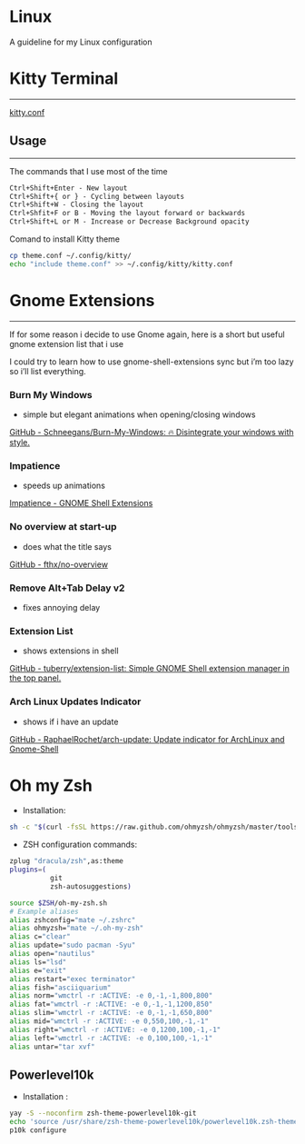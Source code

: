 # Linux

A guideline for my Linux configuration

# Kitty Terminal

---

[kitty.conf](Linux%2045edd/kitty.conf)

## Usage

---

The commands that I use most of the time

```markdown
Ctrl+Shift+Enter - New layout
Ctrl+Shift+{ or } - Cycling between layouts
Ctrl+Shift+W - Closing the layout
Ctrl+Shfit+F or B - Moving the layout forward or backwards
Ctrl+Shift+L or M - Increase or Decrease Background opacity
```

Comand to install Kitty theme

```bash
cp theme.conf ~/.config/kitty/
echo "include theme.conf" >> ~/.config/kitty/kitty.conf
```

# Gnome Extensions

---

If for some reason i decide to use Gnome again, here is a short but useful gnome extension list that i use

I could try to learn how to use gnome-shell-extensions sync but i’m too lazy so i’ll list everything.

### Burn My Windows

- simple but elegant animations when opening/closing windows

[GitHub - Schneegans/Burn-My-Windows: 🔥 Disintegrate your windows with style.](https://github.com/Schneegans/Burn-My-Windows)

### Impatience

- speeds up animations

[Impatience - GNOME Shell Extensions](https://extensions.gnome.org/extension/277/impatience/)

### No overview at start-up

- does what the title says

[GitHub - fthx/no-overview](https://github.com/fthx/no-overview)

### Remove Alt+Tab Delay v2

- fixes annoying delay

[](https://github.com/BjoernDaase/remove-alt-tab-delay)

### Extension List

- shows extensions in shell

[GitHub - tuberry/extension-list: Simple GNOME Shell extension manager in the top panel.](https://github.com/tuberry/extension-list)

### Arch Linux Updates Indicator

- shows if i have an update

[GitHub - RaphaelRochet/arch-update: Update indicator for ArchLinux and Gnome-Shell](https://github.com/RaphaelRochet/arch-update)

# Oh my Zsh

- Installation:

```bash
sh -c "$(curl -fsSL https://raw.github.com/ohmyzsh/ohmyzsh/master/tools/install.sh)"
```

- ZSH configuration commands:

```bash
zplug "dracula/zsh",as:theme
plugins=(
          git 
          zsh-autosuggestions)

source $ZSH/oh-my-zsh.sh
# Example aliases
alias zshconfig="mate ~/.zshrc"
alias ohmyzsh="mate ~/.oh-my-zsh"
alias c="clear"
alias update="sudo pacman -Syu"
alias open="nautilus"
alias ls="lsd"
alias e="exit"
alias restart="exec terminator"
alias fish="asciiquarium"
alias norm="wmctrl -r :ACTIVE: -e 0,-1,-1,800,800"
alias fat="wmctrl -r :ACTIVE: -e 0,-1,-1,1200,850"
alias slim="wmctrl -r :ACTIVE: -e 0,-1,-1,650,800"
alias mid="wmctrl -r :ACTIVE: -e 0,550,100,-1,-1"
alias right="wmctrl -r :ACTIVE: -e 0,1200,100,-1,-1"
alias left="wmctrl -r :ACTIVE: -e 0,100,100,-1,-1"
alias untar="tar xvf"
```

## Powerlevel10k

- Installation :

```bash
yay -S --noconfirm zsh-theme-powerlevel10k-git
echo 'source /usr/share/zsh-theme-powerlevel10k/powerlevel10k.zsh-theme' >>~/.zshrc
p10k configure
```
